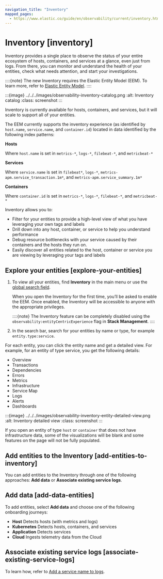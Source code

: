 ```yaml
---
navigation_title: "Inventory"
mapped_pages:
  - https://www.elastic.co/guide/en/observability/current/inventory.html
---
```




# Inventory [inventory]


Inventory provides a single place to observe the status of your entire ecosystem of hosts, containers, and services at a glance, even just from logs. From there, you can monitor and understand the health of your entities, check what needs attention, and start your investigations.

::::{note}
The new Inventory requires the Elastic Entity Model (EEM). To learn more, refer to [Elastic Entity Model](/reference/observability/elastic-entity-model.md).
::::


:::{image} ../../../images/observability-inventory-catalog.png
:alt: Inventory catalog
:class: screenshot
:::

Inventory is currently available for hosts, containers, and services, but it will scale to support all of your entities.

The EEM currently supports the inventory experience (as identified by `host.name`, `service.name`, and `container.id`) located in data identified by the following index patterns:

**Hosts**

Where `host.name` is set in `metrics-*`, `logs-*`, `filebeat-*`, and `metricbeat-*`

**Services**

Where `service.name` is set in `filebeat*`, `logs-*`, `metrics-apm.service_transaction.1m*`, and `metrics-apm.service_summary.1m*`

**Containers**

Where `container.id` is set in `metrics-*`, `logs-*`, `filebeat-*`, and `metricbeat-*`

Inventory allows you to:

* Filter for your entities to provide a high-level view of what you have leveraging your own tags and labels
* Drill down into any host, container, or service to help you understand performance
* Debug resource bottlenecks with your service caused by their containers and the hosts they run on.
* Easily discover all entities related to the host, container or service you are viewing by leveraging your tags and labels


## Explore your entities [explore-your-entities]

1. To view all your entities, find **Inventory** in the main menu or use the [global search field](/explore-analyze/find-and-organize/find-apps-and-objects.md).

    When you open the Inventory for the first time, you’ll be asked to enable the EEM. Once enabled, the Inventory will be accessible to anyone with the appropriate privileges.

    ::::{note}
    The Inventory feature can be completely disabled using the `observability:entityCentricExperience` flag in **Stack Management**.
    ::::

2. In the search bar, search for your entities by name or type, for example `entity.type:service`.

For each entity, you can click the entity name and get a detailed view. For example, for an entity of type service, you get the following details:

* Overview
* Transactions
* Dependencies
* Errors
* Metrics
* Infrastructure
* Service Map
* Logs
* Alerts
* Dashboards

:::{image} ../../../images/observability-inventory-entity-detailed-view.png
:alt: Inventory detailed view
:class: screenshot
:::

If you open an entity of type `host` or `container` that does not have infrastructure data, some of the visualizations will be blank and some features on the page will not be fully populated.


## Add entities to the Inventory [add-entities-to-inventory]

You can add entities to the Inventory through one of the following approaches: **Add data** or **Associate existing service logs**.


## Add data [add-data-entities]

To add entities, select **Add data** and choose one of the following onboarding journeys:

* **Host** Detects hosts (with metrics and logs)
* **Kubernetes** Detects hosts, containers, and services
* **Application** Detects services
* **Cloud** Ingests telemetry data from the Cloud


## Associate existing service logs [associate-existing-service-logs]

To learn how, refer to [Add a service name to logs](../logs/add-service-name-to-logs.md).
